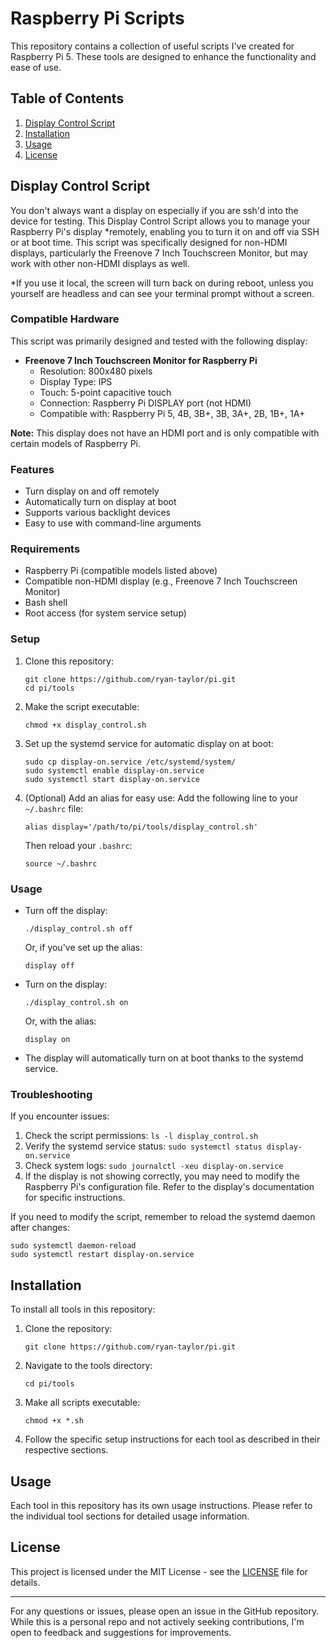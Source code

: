 # Raspberry Pi Scripts

This repository contains a collection of useful scripts I've created for Raspberry Pi 5. These tools are designed to enhance the functionality and ease of use.

## Table of Contents

1. [Display Control Script](#display-control-script)
2. [Installation](#installation)
3. [Usage](#usage)
4. [License](#license)

## Display Control Script

You don't always want a display on especially if you are ssh'd into the device for testing. This Display Control Script allows you to manage your Raspberry Pi's display *remotely, enabling you to turn it on and off via SSH or at boot time. This script was specifically designed for non-HDMI displays, particularly the Freenove 7 Inch Touchscreen Monitor, but may work with other non-HDMI displays as well.

*If you use it local, the screen will turn back on during reboot, unless you yourself are headless and can see your terminal prompt without a screen.

### Compatible Hardware

This script was primarily designed and tested with the following display:

- **Freenove 7 Inch Touchscreen Monitor for Raspberry Pi**
  - Resolution: 800x480 pixels
  - Display Type: IPS
  - Touch: 5-point capacitive touch
  - Connection: Raspberry Pi DISPLAY port (not HDMI)
  - Compatible with: Raspberry Pi 5, 4B, 3B+, 3B, 3A+, 2B, 1B+, 1A+

**Note:** This display does not have an HDMI port and is only compatible with certain models of Raspberry Pi.

### Features

- Turn display on and off remotely
- Automatically turn on display at boot
- Supports various backlight devices
- Easy to use with command-line arguments

### Requirements

- Raspberry Pi (compatible models listed above)
- Compatible non-HDMI display (e.g., Freenove 7 Inch Touchscreen Monitor)
- Bash shell
- Root access (for system service setup)

### Setup

1. Clone this repository:
   ```
   git clone https://github.com/ryan-taylor/pi.git
   cd pi/tools
   ```

2. Make the script executable:
   ```
   chmod +x display_control.sh
   ```

3. Set up the systemd service for automatic display on at boot:
   ```
   sudo cp display-on.service /etc/systemd/system/
   sudo systemctl enable display-on.service
   sudo systemctl start display-on.service
   ```

4. (Optional) Add an alias for easy use:
   Add the following line to your `~/.bashrc` file:
   ```
   alias display='/path/to/pi/tools/display_control.sh'
   ```
   Then reload your `.bashrc`:
   ```
   source ~/.bashrc
   ```

### Usage

- Turn off the display:
  ```
  ./display_control.sh off
  ```
  Or, if you've set up the alias:
  ```
  display off
  ```

- Turn on the display:
  ```
  ./display_control.sh on
  ```
  Or, with the alias:
  ```
  display on
  ```

- The display will automatically turn on at boot thanks to the systemd service.

### Troubleshooting

If you encounter issues:

1. Check the script permissions: `ls -l display_control.sh`
2. Verify the systemd service status: `sudo systemctl status display-on.service`
3. Check system logs: `sudo journalctl -xeu display-on.service`
4. If the display is not showing correctly, you may need to modify the Raspberry Pi's configuration file. Refer to the display's documentation for specific instructions.

If you need to modify the script, remember to reload the systemd daemon after changes:
```
sudo systemctl daemon-reload
sudo systemctl restart display-on.service
```

## Installation

To install all tools in this repository:

1. Clone the repository:
   ```
   git clone https://github.com/ryan-taylor/pi.git
   ```

2. Navigate to the tools directory:
   ```
   cd pi/tools
   ```

3. Make all scripts executable:
   ```
   chmod +x *.sh
   ```

4. Follow the specific setup instructions for each tool as described in their respective sections.

## Usage

Each tool in this repository has its own usage instructions. Please refer to the individual tool sections for detailed usage information.

## License

This project is licensed under the MIT License - see the [LICENSE](LICENSE) file for details.

---

For any questions or issues, please open an issue in the GitHub repository. While this is a personal repo and not actively seeking contributions, I'm open to feedback and suggestions for improvements.

